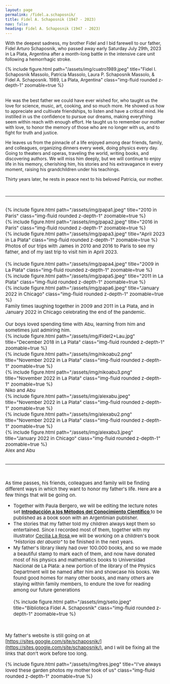 ```yaml
---
layout: page
permalink: /fidel.a.schaposnik/
title: Fidel A. Schaposnik (1947 - 2023)
nav: false
heading: Fidel A. Schaposnik (1947 - 2023)
---
```

  
With the deepest sadness, my brother Fidel and I bid farewell to our father, Fidel Arturo Schaposnik, who passed away early Saturday July 29th, 2023 in La Plata, Argentina after a month-long battle in the intensive care unit following a hemorrhagic stroke.

<div class="row">
    <div class="col-sm mt-3 mt-md-0">
        {% include figure.html path="/assets/img/cuatro1989.jpeg" title="Fidel I. Schaposnik Massolo, Patricia Massolo, Laura P. Schaposnik Massolo, & Fidel A. Schaposnik. 1989, La Plata, Argentina" class="img-fluid rounded z-depth-1" zoomable=true %}
    </div>
</div>

<br>


He was the best father we could have ever wished for, who taught us the love for science, music, art, cooking, and so much more. He showed us how to appreciate and cultivate friendships, to listen and have a critical mind. He instilled in us the confidence to pursue our dreams, making everything seem within reach with enough effort. He taught us to remember our mother with love, to honor the memory of those who are no longer with us, and to fight for truth and justice.

He leaves us from the pinnacle of a life enjoyed among dear friends, family, and colleagues, organizing dinners every week, doing physics every day. Going to theaters and operas, traveling the world, writing books, and discovering authors. We will miss him deeply, but we will continue to enjoy life in his memory, cherishing him, his stories and his extravagance in every moment, raising his grandchildren under his teachings.

Thirty years later, he rests in peace next to his beloved Patricia, our mother.


<br>
<hr>
<span style="font-size:15px">
<br>


<div class="row">
    <div class="col-sm mt-3 mt-md-0">
        {% include figure.html path="/assets/img/papa1.jpeg" title="2010 in Paris" class="img-fluid rounded z-depth-1" zoomable=true %}
    </div>
    <div class="col-sm mt-3 mt-md-0">
        {% include figure.html path="/assets/img/papa2.jpeg" title="2016 in Paris" class="img-fluid rounded z-depth-1" zoomable=true %}
    </div>
    <div class="col-sm mt-3 mt-md-0">
        {% include figure.html path="/assets/img/papa3.jpeg" title="April 2023 in La Plata" class="img-fluid rounded z-depth-1" zoomable=true %}
    </div>
</div>
<div class="caption">
Photos of our trips with James in 2010 and 2016 to Paris to see my father, and of my last trip to visit him in April 2023.
</div>

<br>

<div class="row">
    <div class="col-sm mt-3 mt-md-0">
        {% include figure.html path="/assets/img/papa4.jpeg" title="2009 in La Plata" class="img-fluid rounded z-depth-1" zoomable=true %}
    </div>
    <div class="col-sm mt-3 mt-md-0">
        {% include figure.html path="/assets/img/papa5.jpeg" title="2011 in La Plata" class="img-fluid rounded z-depth-1" zoomable=true %}
    </div>
    <div class="col-sm mt-3 mt-md-0">
        {% include figure.html path="/assets/img/papa6.jpeg" title="January 2022 in Chicago" class="img-fluid rounded z-depth-1" zoomable=true %}
    </div>
</div>
<div class="caption">
Family times laughing together in 2009 and 2011 in La Plata, and in January 2022 in Chicago celebrating the end of the pandemic. 
</div>


<br>
Our boys loved spending time with Abu, learning from him and sometimes just admiring him. 

<div class="row">
    <div class="col-sm mt-3 mt-md-0">
        {% include figure.html path="/assets/img/Fidel2+Lau.jpg" title="December 2018 in La Plata" class="img-fluid rounded z-depth-1" zoomable=true %}
    </div>
    <div class="col-sm mt-3 mt-md-0">
        {% include figure.html path="/assets/img/nikoabu2.png" title="November 2022 in La Plata" class="img-fluid rounded z-depth-1" zoomable=true %}
    </div>
    <div class="col-sm mt-3 mt-md-0">
        {% include figure.html path="/assets/img/nikoabu3.png" title="November 2022 in La Plata" class="img-fluid rounded z-depth-1" zoomable=true %}
    </div>
</div>
<div class="caption">
Niko and Abu
</div>

<div class="row">
    <div class="col-sm mt-3 mt-md-0">
        {% include figure.html path="/assets/img/alexabu.jpeg" title="November 2022 in La Plata" class="img-fluid rounded z-depth-1" zoomable=true %}
    </div>
    <div class="col-sm mt-3 mt-md-0">
        {% include figure.html path="/assets/img/alexabu2.png" title="November 2022 in La Plata" class="img-fluid rounded z-depth-1" zoomable=true %}
    </div>
    <div class="col-sm mt-3 mt-md-0">
        {% include figure.html path="/assets/img/alexabu3.jpeg" title="January 2022 in Chicago" class="img-fluid rounded z-depth-1" zoomable=true %}
    </div>
</div>
<div class="caption">
Alex and Abu
</div>


<br>
<hr>
<span style="font-size:15px">
<br>

As time passes, his friends, colleagues and family will be finding different ways in which they want to honor my father's life. Here are a few things that will be going on.  

<ul>
  <li>Together with Paula Bergero, we will be editing the lecture notes set <b> <a href="https://drive.google.com/file/d/12x3c2ijrgWEtS9-1CEpIH16kfKPJcQAX/view"> Introducción a los Métodos
del Conocimiento Científico </a></b> to be published as a book soon with an Argentinian publisher. </li>
    
  <li>The stories that my father told my children always kept them so entertained. Since I recorded most of them, together with my illustrator  <a href="https://www.instagram.com/cecilialarosa.ilus/?hl=en"> Cecilia La Rosa </a>we will be working on a children's book <i>"Historias del abuelo"</i> to be finished in the next years.  </li>


  <li>My father's library likely had over 100.000 books, and so we made a beautiful stamp to mark each of them, and now have donated most of his physics and mathematics books to Universidad Nacional de La Plata: a new portion of the library of the Physics Department will  be named after him and showcase his books. We found good homes for many other books, and many others are staying within family members, to endure the love for reading among our future generations </li>

<br>

  <div class="row">
    <div class="col-sm mt-3 mt-md-0">
        {% include figure.html path="/assets/img/sello.jpeg" title="Biblioteca Fidel A. Schaposnik" class="img-fluid rounded z-depth-1" zoomable=true %}
    </div>
</div>
</ul>
<br>

My father's website is still going on at [https://sites.google.com/site/schaposnik/](https://sites.google.com/site/schaposnik/), and I will be fixing all the links that don't work before too long. 

<div class="row">
    <div class="col-sm mt-3 mt-md-0">
        {% include figure.html path="/assets/img/tres.jpeg" title="I've always loved these garden photos my mother took of us" class="img-fluid rounded z-depth-1" zoomable=true %}
    </div>
</div>

<br>
